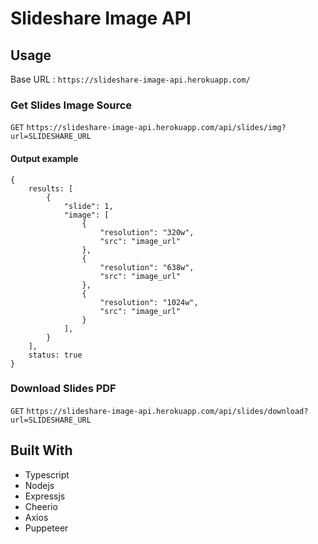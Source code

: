 # Slideshare Image API

## Usage

Base URL : `https://slideshare-image-api.herokuapp.com/`

### Get Slides Image Source

`GET` ``
https://slideshare-image-api.herokuapp.com/api/slides/img?url=SLIDESHARE_URL
``

#### Output example

```get image output
{
    results: [
        {
            "slide": 1,
            "image": [
                {
                    "resolution": "320w",
                    "src": "image_url"
                },
                {
                    "resolution": "638w",
                    "src": "image_url"
                },
                {
                    "resolution": "1024w",
                    "src": "image_url"
                }
            ],
        }
    ],
    status: true
}
```

### Download Slides PDF

`GET` ``
https://slideshare-image-api.herokuapp.com/api/slides/download?url=SLIDESHARE_URL
``

## Built With

* Typescript
* Nodejs
* Expressjs
* Cheerio
* Axios
* Puppeteer
